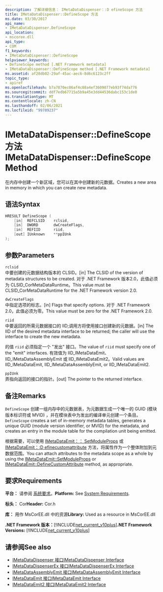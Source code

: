 ```yaml
---
description: 了解详细信息： IMetaDataDispenser：:D efineScope 方法
title: IMetaDataDispenser::DefineScope 方法
ms.date: 03/30/2017
api_name:
- IMetaDataDispenser.DefineScope
api_location:
- mscoree.dll
api_type:
- COM
f1_keywords:
- IMetaDataDispenser::DefineScope
helpviewer_keywords:
- DefineScope method [.NET Framework metadata]
- IMetaDataDispenser::DefineScope method [.NET Framework metadata]
ms.assetid: af28db02-29af-45ac-aec6-8d6c6123c2ff
topic_type:
- apiref
ms.openlocfilehash: b7a7870ec06af4c08a4ef3609077eb93f74da776
ms.sourcegitcommit: ddf7edb67715a5b9a45e3dd44536dabc153c1de0
ms.translationtype: MT
ms.contentlocale: zh-CN
ms.lasthandoff: 02/06/2021
ms.locfileid: "99789237"
---
```

# <a name="imetadatadispenserdefinescope-method"></a><span data-ttu-id="c304b-103">IMetaDataDispenser::DefineScope 方法</span><span class="sxs-lookup"><span data-stu-id="c304b-103">IMetaDataDispenser::DefineScope Method</span></span>

<span data-ttu-id="c304b-104">在内存中创建一个新区域，您可以在其中创建新的元数据。</span><span class="sxs-lookup"><span data-stu-id="c304b-104">Creates a new area in memory in which you can create new metadata.</span></span>  
  
## <a name="syntax"></a><span data-ttu-id="c304b-105">语法</span><span class="sxs-lookup"><span data-stu-id="c304b-105">Syntax</span></span>  
  
```cpp  
HRESULT DefineScope (  
    [in]  REFCLSID    rclsid,  
    [in]  DWORD       dwCreateFlags,  
    [in]  REFIID      riid,
    [out] IUnknown    **ppIUnk  
);  
```  
  
## <a name="parameters"></a><span data-ttu-id="c304b-106">参数</span><span class="sxs-lookup"><span data-stu-id="c304b-106">Parameters</span></span>  

 `rclsid`  
 <span data-ttu-id="c304b-107">中要创建的元数据结构版本的 CLSID。</span><span class="sxs-lookup"><span data-stu-id="c304b-107">[in] The CLSID of the version of metadata structures to be created.</span></span> <span data-ttu-id="c304b-108">对于 .NET Framework 版本2.0，此值必须为 CLSID_CorMetaDataRuntime。</span><span class="sxs-lookup"><span data-stu-id="c304b-108">This value must be CLSID_CorMetaDataRuntime for the .NET Framework version 2.0.</span></span>  
  
 `dwCreateFlags`  
 <span data-ttu-id="c304b-109">中指定选项的标志。</span><span class="sxs-lookup"><span data-stu-id="c304b-109">[in] Flags that specify options.</span></span> <span data-ttu-id="c304b-110">对于 .NET Framework 2.0，此值必须为零。</span><span class="sxs-lookup"><span data-stu-id="c304b-110">This value must be zero for the .NET Framework 2.0.</span></span>  
  
 `riid`  
 <span data-ttu-id="c304b-111">中要返回的所需元数据接口的 IID;调用方将使用接口创建新的元数据。</span><span class="sxs-lookup"><span data-stu-id="c304b-111">[in] The IID of the desired metadata interface to be returned; the caller will use the interface to create the new metadata.</span></span>  
  
 <span data-ttu-id="c304b-112">的值 `riid` 必须指定一个 "发出" 接口。</span><span class="sxs-lookup"><span data-stu-id="c304b-112">The value of `riid` must specify one of the "emit" interfaces.</span></span> <span data-ttu-id="c304b-113">有效值为 IID_IMetaDataEmit、IID_IMetaDataAssemblyEmit 或 IID_IMetaDataEmit2。</span><span class="sxs-lookup"><span data-stu-id="c304b-113">Valid values are IID_IMetaDataEmit, IID_IMetaDataAssemblyEmit, or IID_IMetaDataEmit2.</span></span>  
  
 `ppIUnk`  
 <span data-ttu-id="c304b-114">弄指向返回的接口的指针。</span><span class="sxs-lookup"><span data-stu-id="c304b-114">[out] The pointer to the returned interface.</span></span>  
  
## <a name="remarks"></a><span data-ttu-id="c304b-115">备注</span><span class="sxs-lookup"><span data-stu-id="c304b-115">Remarks</span></span>  

 <span data-ttu-id="c304b-116">`DefineScope` 创建一组内存中的元数据表，为元数据生成一个唯一的 GUID (模块版本标识符或 MVID) ，并在模块表中为发出的编译单元创建一个条目。</span><span class="sxs-lookup"><span data-stu-id="c304b-116">`DefineScope` creates a set of in-memory metadata tables, generates a unique GUID (module version identifier, or MVID) for the metadata, and creates an entry in the module table for the compilation unit being emitted.</span></span>  
  
 <span data-ttu-id="c304b-117">根据需要，可以使用 [IMetaDataEmit：： SetModuleProps](imetadataemit-setmoduleprops-method.md) 或 [IMetaDataEmit：:D efinecustomattribute](imetadataemit-definecustomattribute-method.md) 方法，将属性作为一个整体附加到元数据范围。</span><span class="sxs-lookup"><span data-stu-id="c304b-117">You can attach attributes to the metadata scope as a whole by using the [IMetaDataEmit::SetModuleProps](imetadataemit-setmoduleprops-method.md) or [IMetaDataEmit::DefineCustomAttribute](imetadataemit-definecustomattribute-method.md) method, as appropriate.</span></span>  
  
## <a name="requirements"></a><span data-ttu-id="c304b-118">要求</span><span class="sxs-lookup"><span data-stu-id="c304b-118">Requirements</span></span>  

 <span data-ttu-id="c304b-119">**平台：** 请参阅 [系统要求](../../get-started/system-requirements.md)。</span><span class="sxs-lookup"><span data-stu-id="c304b-119">**Platform:** See [System Requirements](../../get-started/system-requirements.md).</span></span>  
  
 <span data-ttu-id="c304b-120">**标头：** Cor</span><span class="sxs-lookup"><span data-stu-id="c304b-120">**Header:** Cor.h</span></span>  
  
 <span data-ttu-id="c304b-121">**库：** 用作 MsCorEE.dll 中的资源</span><span class="sxs-lookup"><span data-stu-id="c304b-121">**Library:** Used as a resource in MsCorEE.dll</span></span>  
  
 <span data-ttu-id="c304b-122">**.NET Framework 版本：**[!INCLUDE[net_current_v10plus](../../../../includes/net-current-v10plus-md.md)]</span><span class="sxs-lookup"><span data-stu-id="c304b-122">**.NET Framework Versions:** [!INCLUDE[net_current_v10plus](../../../../includes/net-current-v10plus-md.md)]</span></span>  
  
## <a name="see-also"></a><span data-ttu-id="c304b-123">请参阅</span><span class="sxs-lookup"><span data-stu-id="c304b-123">See also</span></span>

- [<span data-ttu-id="c304b-124">IMetaDataDispenser 接口</span><span class="sxs-lookup"><span data-stu-id="c304b-124">IMetaDataDispenser Interface</span></span>](imetadatadispenser-interface.md)
- [<span data-ttu-id="c304b-125">IMetaDataDispenserEx 接口</span><span class="sxs-lookup"><span data-stu-id="c304b-125">IMetaDataDispenserEx Interface</span></span>](imetadatadispenserex-interface.md)
- [<span data-ttu-id="c304b-126">IMetaDataAssemblyEmit 接口</span><span class="sxs-lookup"><span data-stu-id="c304b-126">IMetaDataAssemblyEmit Interface</span></span>](imetadataassemblyemit-interface.md)
- [<span data-ttu-id="c304b-127">IMetaDataEmit 接口</span><span class="sxs-lookup"><span data-stu-id="c304b-127">IMetaDataEmit Interface</span></span>](imetadataemit-interface.md)
- [<span data-ttu-id="c304b-128">IMetaDataEmit2 接口</span><span class="sxs-lookup"><span data-stu-id="c304b-128">IMetaDataEmit2 Interface</span></span>](imetadataemit2-interface.md)

